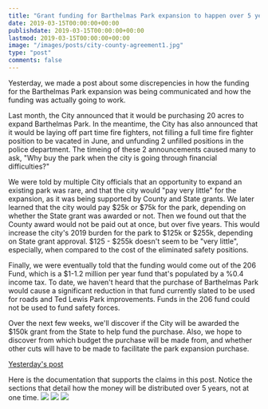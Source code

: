 ```yaml
---
title: "Grant funding for Barthelmas Park expansion to happen over 5 years"
date: 2019-03-15T00:00:00+00:00
publishdate: 2019-03-15T00:00:00+00:00
lastmod: 2019-03-15T00:00:00+00:00
image: "/images/posts/city-county-agreement1.jpg"
type: "post"
comments: false
---
```

Yesterday, we made a post about some discrepencies in how the funding for the Barthelmas Park expansion was being communicated and how the funding was actually going to work.

Last month, the City announced that it would be purchasing 20 acres to expand Barthelmas Park. In the meantime, the City has also announced that it would be laying off part time fire fighters, not filling a full time fire fighter position to be vacated in June, and unfunding 2 unfilled positions in the police department. The timeing of these 2 announcements caused many to ask, "Why buy the park when the city is going through financial difficulties?"

We were told by multiple City officials that an opportunity to expand an existing park was rare, and that the city would "pay very little" for the expansion, as it was being supported by County and State grants. We later learned that the city would pay $25k or $75k for the park, depending on whether the State grant was awarded or not. Then we found out that the County award would not be paid out at once, but over five years. This would increase the city's 2019 burden for the park to $125k or $255k, depending on State grant approval. $125 - $255k doesn't seem to be "very little", especially, when compared to the cost of the eliminated safety positions.

Finally, we were eventually told that the funding would come out of the 206 Fund, which is a $1-1.2 million per year fund that's populated by a %0.4 income tax. To date, we haven't heard that the purchase of Barthelmas Park would cause a significant reduction in that fund currently slated to be used for roads and Ted Lewis Park improvements. Funds in the 206 fund could not be used to fund safety forces.

Over the next few weeks, we'll discover if the City will be awarded the $150k grant from the State to help fund the purchase. Also, we hope to discover from which budget the purchase will be made from, and whether other cuts will have to be made to facilitate the park expansion purchase.

[Yesterday's post](
https://www.facebook.com/CirclevilleOnline/posts/2110482082340399?__xts__%5B0%5D=68.ARBqxrq6gfnTRgtqbsNcTK3H80Ne4gekKVbd1ls64o5YjOzqaO5doyEVzva310zNcxFfHBNMkInZASyrtTYj6DIewbrOPgBAIEj_Au3s_eXXk7K7xi3slkVXHnhu_Vi-g136LUt6Mh2c8f2Bq72L0NW0K9q6CsFpxK9AayEzNRHMkA-6cPyo8QroRjjDoh1WCEVFIKnM7vIbsEdJh7ZLD5UYldSUHQmHGYO_a27xf6pu642C-9iHTQNKMYJBSsHblCRFV_nqFT9I6coH6K-TetOQk7KWFlu67CmnUi9IyEgKa51DgmHuct4JYyRyiUgVDyVfxw6d1JaJ0dqcZM71Uw&__tn__=-R)

Here is the documentation that supports the claims in this post. Notice the sections that detail how the money will be distributed over 5 years, not at one time.
![](/images/posts/city-county-agreement1.jpg)
![](/images/posts/city-county-agreement2.jpg)
![](/images/posts/city-county-agreement3.jpg)
